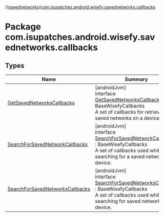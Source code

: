 //[savednetworks](../../index.md)/[com.isupatches.android.wisefy.savednetworks.callbacks](index.md)

# Package com.isupatches.android.wisefy.savednetworks.callbacks

## Types

| Name | Summary |
|---|---|
| [GetSavedNetworksCallbacks](-get-saved-networks-callbacks/index.md) | [androidJvm]<br>interface [GetSavedNetworksCallbacks](-get-saved-networks-callbacks/index.md) : BaseWisefyCallbacks<br>A set of callbacks for retrieving the saved networks on a device. |
| [SearchForSavedNetworkCallbacks](-search-for-saved-network-callbacks/index.md) | [androidJvm]<br>interface [SearchForSavedNetworkCallbacks](-search-for-saved-network-callbacks/index.md) : BaseWisefyCallbacks<br>A set of callbacks used while searching for a saved network on a device. |
| [SearchForSavedNetworksCallbacks](-search-for-saved-networks-callbacks/index.md) | [androidJvm]<br>interface [SearchForSavedNetworksCallbacks](-search-for-saved-networks-callbacks/index.md) : BaseWisefyCallbacks<br>A set of callbacks used while searching for saved networks on a device. |
